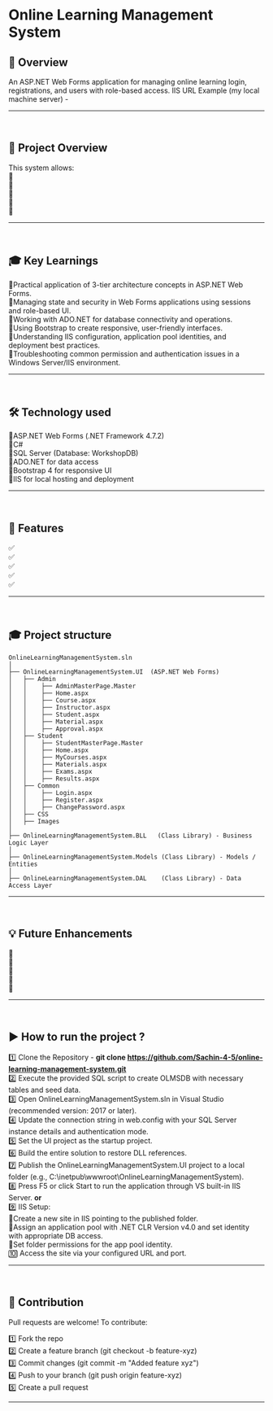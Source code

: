 # Online Learning Management System 

## 📖 Overview  
An ASP.NET Web Forms application for managing online learning login, registrations, and users with role-based access.
IIS URL Example (my local machine server) - 

---
<br />


## 📘 Project Overview
This system allows: <br />
🔹<br />
🔹<br />
🔹<br />
🔹<br />
🔹<br />

---
<br />


## 🎓 Key Learnings
🔹Practical application of 3-tier architecture concepts in ASP.NET Web Forms. <br />
🔹Managing state and security in Web Forms applications using sessions and role-based UI. <br />
🔹Working with ADO.NET for database connectivity and operations. <br />
🔹Using Bootstrap to create responsive, user-friendly interfaces. <br />
🔹Understanding IIS configuration, application pool identities, and deployment best practices. <br />
🔹Troubleshooting common permission and authentication issues in a Windows Server/IIS environment. <br />

---
<br />


## 🛠 Technology used
🔹ASP.NET Web Forms (.NET Framework 4.7.2) <br />
🔹C# <br />
🔹SQL Server (Database: WorkshopDB) <br />
🔹ADO.NET for data access <br />
🔹Bootstrap 4 for responsive UI <br />
🔹IIS for local hosting and deployment <br />

---
<br />


## 🚀 Features  
✅ <br />
✅ <br />
✅ <br />
✅ <br />
✅ <br />

---
<br />


## 🎓 Project structure
```
OnlineLearningManagementSystem.sln
│
├── OnlineLearningManagementSystem.UI  (ASP.NET Web Forms)
│   ├── Admin
│   │    ├── AdminMasterPage.Master
│   │    ├── Home.aspx
│   │    ├── Course.aspx
│   │    ├── Instructor.aspx
│   │    ├── Student.aspx
│   │    ├── Material.aspx
│   │    ├── Approval.aspx
│   ├── Student 
│   │    ├── StudentMasterPage.Master
│   │    ├── Home.aspx
│   │    ├── MyCourses.aspx
│   │    ├── Materials.aspx
│   │    ├── Exams.aspx
│   │    ├── Results.aspx
│   ├── Common
│   │    ├── Login.aspx
│   │    ├── Register.aspx
│   │    ├── ChangePassword.aspx
│   ├── CSS
│   ├── Images
│
├── OnlineLearningManagementSystem.BLL   (Class Library) - Business Logic Layer
│
├── OnlineLearningManagementSystem.Models (Class Library) - Models / Entities
│
├── OnlineLearningManagementSystem.DAL    (Class Library) - Data Access Layer

```

---
<br />



## 💡 Future Enhancements
🔹<br />
🔹<br />
🔹<br />
🔹<br />
🔹<br />

---
<br />



## ▶️ How to run the project ?
1️⃣ Clone the Repository - <b>git clone https://github.com/Sachin-4-5/online-learning-management-system.git</b> <br />
2️⃣ Execute the provided SQL script to create OLMSDB with necessary tables and seed data. <br>
3️⃣ Open OnlineLearningManagementSystem.sln in Visual Studio (recommended version: 2017 or later). <br />
4️⃣ Update the connection string in web.config with your SQL Server instance details and authentication mode. <br />
5️⃣ Set the UI project as the startup project. <br >
6️⃣ Build the entire solution to restore DLL references. <br />
7️⃣ Publish the OnlineLearningManagementSystem.UI project to a local folder (e.g., C:\inetpub\wwwroot\OnlineLearningManagementSystem). <br />
8️⃣ Press F5 or click Start to run the application through VS built-in IIS Server. <b>or</b> <br />
9️⃣ IIS Setup: <br />
    🔹Create a new site in IIS pointing to the published folder. <br />
    🔹Assign an application pool with .NET CLR Version v4.0 and set identity with appropriate DB access. <br />
    🔹Set folder permissions for the app pool identity. <br />
🔟 Access the site via your configured URL and port.

---
<br />



## 🤝 Contribution
Pull requests are welcome! To contribute:

1️⃣ Fork the repo <br />
2️⃣ Create a feature branch (git checkout -b feature-xyz) <br />
3️⃣ Commit changes (git commit -m "Added feature xyz") <br />
4️⃣ Push to your branch (git push origin feature-xyz) <br />
5️⃣ Create a pull request 

---
<br />
<br />













